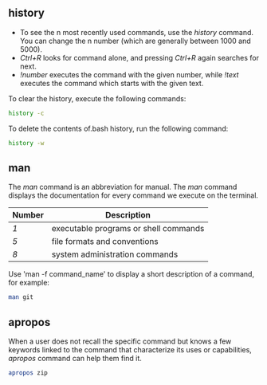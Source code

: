 <h2>history</h2>

* To see the n most recently used commands, use the <i>history</i> command.
You can change the n number (which are generally between 1000 and 5000).
* <i>Ctrl+R</i> looks for command alone, and pressing <i>Ctrl+R</i> again searches for next.
* <i>!number</i> executes the command with the given number, while <i>!text</i> executes the command which starts with the given text.

To clear the history, execute the following commands:

```bash
history -c
```

To delete the contents of.bash history, run the following command:

```bash
history -w
```

<h2>man</h2>

The <i>man</i> command is an abbreviation for manual. 
The <i>man</i> command displays the documentation for every command we execute on the terminal.

| Number | Description |
| --- | --- |
| <i>1</i> | executable programs or shell commands |
| <i>5</i> | file formats and conventions |
| <i>8</i> | system administration commands |

Use 'man -f command_name' to display a short description of a command, for example:

```bash
man git
```

<h2>apropos</h2>
When a user does not recall the specific command but knows a few keywords linked to the command that characterize its uses or capabilities, <i>apropos</i> command can help them find it.

```bash
apropos zip
```
